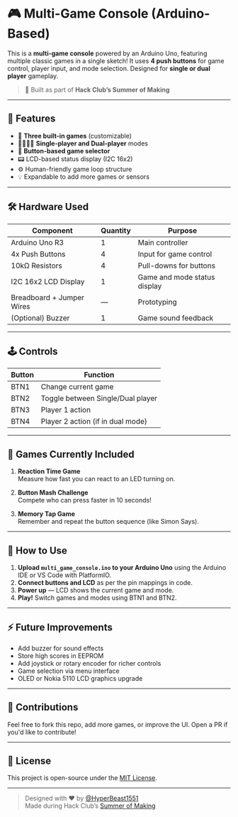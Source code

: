 # 🎮 Multi-Game Console (Arduino-Based)

This is a **multi-game console** powered by an Arduino Uno, featuring multiple classic games in a single sketch! It uses **4 push buttons** for game control, player input, and mode selection. Designed for **single or dual player** gameplay.

> 🚀 Built as part of **Hack Club’s Summer of Making**

---

## 🧠 Features

- 🎲 **Three built-in games** (customizable)
- 👨‍👩‍👧‍👦 **Single-player and Dual-player** modes
- 🔄 **Button-based game selector**
- 📟 LCD-based status display (I2C 16x2)
- ⚙️ Human-friendly game loop structure
- 💡 Expandable to add more games or sensors

---

## 🛠️ Hardware Used

| Component                | Quantity | Purpose                          |
|-------------------------|----------|----------------------------------|
| Arduino Uno R3          | 1        | Main controller                  |
| 4x Push Buttons         | 4        | Input for game control           |
| 10kΩ Resistors          | 4        | Pull-downs for buttons           |
| I2C 16x2 LCD Display     | 1        | Game and mode status display     |
| Breadboard + Jumper Wires | —      | Prototyping                      |
| (Optional) Buzzer       | 1        | Game sound feedback              |

---

## 🕹️ Controls

| Button | Function                            |
|--------|-------------------------------------|
| BTN1   | Change current game                 |
| BTN2   | Toggle between Single/Dual player   |
| BTN3   | Player 1 action                     |
| BTN4   | Player 2 action (if in dual mode)   |

---

## 🚦 Games Currently Included

1. **Reaction Time Game**  
   Measure how fast you can react to an LED turning on.

2. **Button Mash Challenge**  
   Compete who can press faster in 10 seconds!

3. **Memory Tap Game**  
   Remember and repeat the button sequence (like Simon Says).

---

## 🧪 How to Use

1. **Upload `multi_game_console.ino` to your Arduino Uno** using the Arduino IDE or VS Code with PlatformIO.
2. **Connect buttons and LCD** as per the pin mappings in code.
3. **Power up** — LCD shows the current game and mode.
4. **Play!** Switch games and modes using BTN1 and BTN2.

---

## ⚡ Future Improvements

- Add buzzer for sound effects
- Store high scores in EEPROM
- Add joystick or rotary encoder for richer controls
- Game selection via menu interface
- OLED or Nokia 5110 LCD graphics upgrade

---

## 🤝 Contributions

Feel free to fork this repo, add more games, or improve the UI. Open a PR if you'd like to contribute!

---

## 📜 License

This project is open-source under the [MIT License](LICENSE).

---

> Designed with ❤️ by [@HyperBeast1551](https://github.com/HyperBeast1551)  
> Made during Hack Club’s [Summer of Making](https://hackclub.com)

